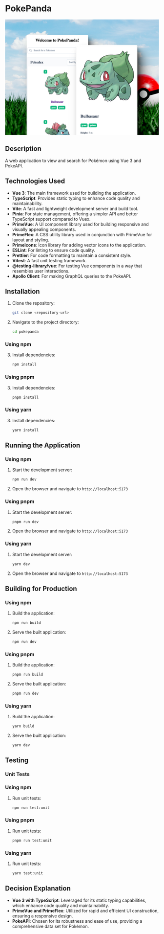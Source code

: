 # PokePanda

![Draft Wireframe](public/mockup.png)

## Description

A web application to view and search for Pokémon using Vue 3 and PokeAPI.

## Technologies Used

- **Vue 3**: The main framework used for building the application.
- **TypeScript**: Provides static typing to enhance code quality and maintainability.
- **Vite**: A fast and lightweight development server and build tool.
- **Pinia**: For state management, offering a simpler API and better TypeScript support compared to Vuex.
- **PrimeVue**: A UI component library used for building responsive and visually appealing components.
- **PrimeFlex**: A CSS utility library used in conjunction with PrimeVue for layout and styling.
- **PrimeIcons**: Icon library for adding vector icons to the application.
- **ESLint**: For linting to ensure code quality.
- **Prettier**: For code formatting to maintain a consistent style.
- **Vitest**: A fast unit testing framework.
- **@testing-library/vue**: For testing Vue components in a way that resembles user interactions.
- **Apollo Client**: For making GraphQL queries to the PokeAPI.

## Installation

1. Clone the repository:

   ```sh
   git clone <repository-url>
   ```

2. Navigate to the project directory:

   ```sh
   cd pokepanda
   ```

### Using npm

3. Install dependencies:
   ```sh
   npm install
   ```

### Using pnpm

3. Install dependencies:
   ```sh
   pnpm install
   ```

### Using yarn

3. Install dependencies:
   ```sh
   yarn install
   ```

## Running the Application

### Using npm

1. Start the development server:

   ```sh
   npm run dev
   ```

2. Open the browser and navigate to `http://localhost:5173`

### Using pnpm

1. Start the development server:

   ```sh
   pnpm run dev
   ```

2. Open the browser and navigate to `http://localhost:5173`

### Using yarn

1. Start the development server:

   ```sh
   yarn dev
   ```

2. Open the browser and navigate to `http://localhost:5173`

## Building for Production

### Using npm

1. Build the application:

   ```sh
   npm run build
   ```

2. Serve the built application:
   ```sh
   npm run dev
   ```

### Using pnpm

1. Build the application:

   ```sh
   pnpm run build
   ```

2. Serve the built application:
   ```sh
   pnpm run dev
   ```

### Using yarn

1. Build the application:

   ```sh
   yarn build
   ```

2. Serve the built application:
   ```sh
   yarn dev
   ```

## Testing

### Unit Tests

### Using npm

1. Run unit tests:
   ```sh
   npm run test:unit
   ```

### Using pnpm

1. Run unit tests:
   ```sh
   pnpm run test:unit
   ```

### Using yarn

1. Run unit tests:
   ```sh
   yarn test:unit
   ```

## Decision Explanation

- **Vue 3 with TypeScript**: Leveraged for its static typing capabilities, which enhance code quality and maintainability.
- **PrimeVue and PrimeFlex**: Utilized for rapid and efficient UI construction, ensuring a responsive design.
- **PokeAPI**: Chosen for its robustness and ease of use, providing a comprehensive data set for Pokémon.
